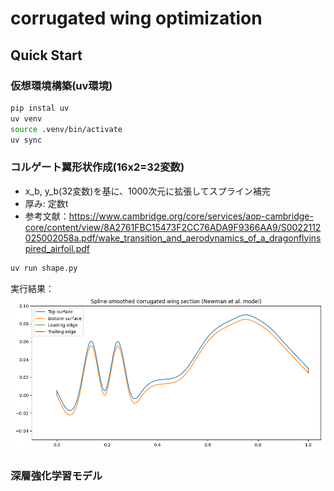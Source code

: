 # corrugated wing optimization

## Quick Start

### 仮想環境構築(uv環境)

```bash
pip instal uv
uv venv
source .venv/bin/activate
uv sync
```

### コルゲート翼形状作成(16x2=32変数)

- x_b, y_b(32変数)を基に、1000次元に拡張してスプライン補完
- 厚み: 定数t
- 参考文献：https://www.cambridge.org/core/services/aop-cambridge-core/content/view/8A2761FBC15473F2CC76ADA9F9366AA9/S0022112025002058a.pdf/wake_transition_and_aerodynamics_of_a_dragonflyinspired_airfoil.pdf

```bash
uv run shape.py
```

実行結果：
![](img/Figure_1.png)


### 深層強化学習モデル